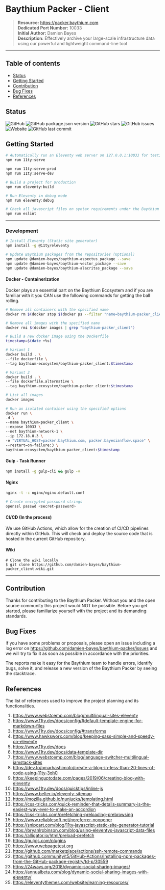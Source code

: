 # Baythium Packer - Client

> **Resource:** https://packer.baythium.com  
> **Dedicated Port Number:** 10033  
> **Initial Author:** Damien Bayes  
> **Description:** Effectively archive your large-scale infrastructure data using our powerful and lightweight command-line tool  

---

## Table of contents

- [Status](#status)
- [Getting Started](#getting-started)
- [Contribution](#contribution)
- [Bug Fixes](#bug-fixes)
- [References](#references)

## Status

![GitHub](https://img.shields.io/github/license/damien-bayes/baythium-packer_client?color=blueviolet&label=License&style=flat-square)
![GitHub package.json version](https://img.shields.io/github/package-json/v/damien-bayes/baythium-packer_client?color=blueviolet&label=Version&style=flat-square)
![GitHub stars](https://img.shields.io/github/stars/damien-bayes/baythium-packer_client?color=blueviolet&label=GitHub%20Stars&style=flat-square)
![GitHub issues](https://img.shields.io/github/issues/damien-bayes/baythium-packer_client?color=blueviolet&label=Issues&style=flat-square)
![Website](https://img.shields.io/website?down_color=red&label=Website&style=flat-square&up_color=blueviolet&url=https%3A%2F%2Fpacker.baythium.com%2F)
![GitHub last commit](https://img.shields.io/github/last-commit/damien-bayes/baythium-packer_client?color=blueviolet&label=Last%20Commit&style=flat-square)

## Getting Started
 
```bash
# Automatically run an Eleventy web server on 127.0.0.1:10033 for testing it out
npm run 11ty:serve

npm run 11ty:serve-prod
npm run 11ty:serve-dev

# Build a project for production
npm run eleventy:build

# Run Eleventy in debug mode
npm run eleventy:debug

# Check all javascript files on syntax requirements under the Baythium ecosystem standards
npm run eslint
```

---

### Development

```bash
# Install Eleventy (Static site generator)
npm install -g @11ty/eleventy

# Update Baythium packages from the repositories (Optional)
npm update @damien-bayes/baythium-aspectus_package --save
npm update @damien-bayes/baythium-vector_package --save
npm update @damien-bayes/baythium-alacritas_package --save
```

#### Docker - Containerization

Docker plays an essential part on the Baythium Ecosystem and if you are familiar with it you CAN use the following commands for getting the ball rolling.

```bash
# Remove all containers with the specified name
docker rm $(docker stop $(docker ps --filter "name=baythium-packer_client" --format="{{.ID}}"))

# Remove all images with the specified name
docker rmi $(docker images | grep "baythium-packer_client")

# Build a new docker image using the Dockerfile
timestamp=$(date +%s)

# Variant 1
docker build . \
--file dockerfile \
--tag baythium-ecosystem/baythium-packer_client:$timestamp

# Variant 2
docker build . \
--file dockerfile.alternative \
--tag baythium-ecosystem/baythium-packer_client:$timestamp

# List all images
docker images
 
# Run an isolated container using the specified options
docker run \
-d \
--name baythium-packer_client \
--expose 10033 \
--net baythium-network-1 \
--ip 172.18.0.3 \
-e "VIRTUAL_HOST=packer.baythium.com, packer.bayesianflow.space" \
--restart=on-failure:3 \
baythium-ecosystem/baythium-packer_client:$timestamp
```

#### Gulp - Task Runner

```bash
npm install -g gulp-cli && gulp -v
```

#### Nginx

```bash
nginx -t -c nginx/nginx.default.conf

# Create encrypted password strings
openssl passwd <secret-password>
```

#### CI/CD (In the process)

We use GitHub Actions, which allow for the creation of CI/CD pipelines directly within GitHub. This will check and deploy the source code that is hosted in the current GitHub repository.

#### Wiki 

```
# Clone the wiki locally
$ git clone https://github.com/damien-bayes/baythium-packer_client.wiki.git
```

---

## Contribution

Thanks for contributing to the Baythium Packer. Without you and the open source community this project would NOT be possible. Before you get started, please familiarize yourself with the project and its demanding standards.

## Bug Fixes

If you have some problems or proposals, please open an issue including a log error on https://github.com/damien-bayes/baythium-packer/issues and we will try to fix it as soon as possible in accordance with the priorities.

The reports make it easy for the Baythium team to handle errors, identify bugs, solve it, and release a new version of the Baythium Packer by seeing the stacktrace.

## References

The list of references used to improve the project planning and its functionalities.

1. https://www.webstoemp.com/blog/multilingual-sites-eleventy
2. https://www.11ty.dev/docs/config/#default-template-engine-for-markdown-files
3. https://www.11ty.dev/docs/config/#transforms
4. https://www.hawksworx.com/blog/keeping-sass-simple-and-speedy-on-eleventy
5. https://www.11ty.dev/docs
6. https://www.11ty.dev/docs/data-template-dir
7. https://www.webstoemp.com/blog/language-switcher-multilingual-jamstack-sites
8. https://dev.to/omarhashimoto/create-a-blog-in-less-than-20-lines-of-code-using-11ty-3oh0
9. https://keepinguptodate.com/pages/2019/06/creating-blog-with-eleventy
10. https://www.11ty.dev/docs/quicktips/inline-js
11. https://www.belter.io/eleventy-sitemap
12. https://mozilla.github.io/nunjucks/templating.html
13. https://css-tricks.com/quick-reminder-that-details-summary-is-the-easiest-way-ever-to-make-an-accordion
14. https://css-tricks.com/prefetching-preloading-prebrowsing
15. https://www.reliablesoft.net/noreferrer-noopener
16. https://snipcart.com/blog/11ty-javascript-static-site-generator-tutorial
17. https://bryanlrobinson.com/blog/using-eleventys-javascript-data-files
18. https://alligator.io/html/preload-prefetch
19. https://gulpjs.com/plugins 
20. https://www.webpagetest.org
21. https://github.com/marketplace/actions/ssh-remote-commands
22. https://github.community/t5/GitHub-Actions/Installing-npm-packages-from-the-GitHub-package-registry/td-p/30559
23. https://24ways.org/2018/dynamic-social-sharing-images/
24. https://annualbeta.com/blog/dynamic-social-sharing-images-with-eleventy/
25. https://eleventythemes.com/website/learning-resources/